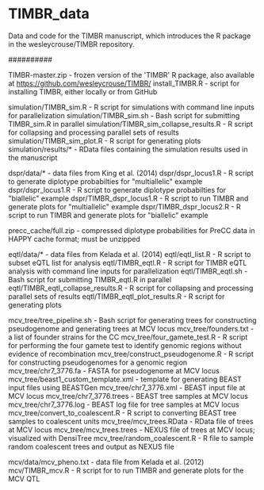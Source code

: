 # TIMBR_data
Data and code for the TIMBR manuscript, which introduces the R package in the wesleycrouse/TIMBR repository. 

##########

TIMBR-master.zip - frozen version of the 'TIMBR' R package, also available at https://github.com/wesleycrouse/TIMBR/
install_TIMBR.R - script for installing TIMBR, either locally or from GitHub

simulation/TIMBR_sim.R - R script for simulations with command line inputs for parallelization
simulation/TIMBR_sim.sh - Bash script for submitting TIMBR_sim.R in parallel 
simulation/TIMBR_sim_collapse_results.R - R script for collapsing and processing parallel sets of results
simulation/TIMBR_sim_plot.R - R script for generating plots
simulation/results/* - RData files containing the simulation results used in the manuscript

dspr/data/* - data files from King et al. (2014)
dspr/dspr_locus1.R - R script to generate diplotype probabilties for "multiallelic" example
dspr/dspr_locus1.R - R script to generate diplotype probabilties for "biallelic" example
dspr/TIMBR_dspr_locus1.R - R script to run TIMBR and generate plots for "multiallelic" example
dspr/TIMBR_dspr_locus2.R - R script to run TIMBR and generate plots for "biallelic" example

precc_cache/full.zip - compressed diplotype probabilities for PreCC data in HAPPY cache format; must be unzipped

eqtl/data/* - data files from Kelada et al. (2014)
eqtl/eqtl_list.R - R script to subset eQTL list for analysis
eqtl/TIMBR_eqtl.R - R script for TIMBR eQTL analysis with command line inputs for parallelization
eqtl/TIMBR_eqtl.sh - Bash script for submitting TIMBR_eqtl.R in parallel
eqtl/TIMBR_eqtl_collapse_results.R - R script for collapsing and processing parallel sets of results
eqtl/TIMBR_eqtl_plot_results.R - R script for generating plots

mcv_tree/tree_pipeline.sh - Bash script for generating trees for constructing pseudogenome and generating trees at MCV locus
mcv_tree/founders.txt - a list of founder strains for the CC
mcv_tree/four_gamete_test.R - R script for performing the four gamete test to identify genomic regions without evidence of recombination
mcv_tree/construct_pseudogenome.R - R script for constructing pseudogenomes for a genomic region
mcv_tree/chr7_3776.fa - FASTA for pseudogenome at MCV locus
mcv_tree/beast1_custom_template.xml - template for generating BEAST input files using BEASTGen
mcv_tree/chr7_3776.xml - BEAST input file at MCV locus
mcv_tree/chr7_3776.trees - BEAST tree samples at MCV locus
mcv_tree/chr7_3776.log - BEAST log file for tree samples at MCV locus
mcv_tree/convert_to_coalescent.R - R script to converting BEAST tree samples to coalescent units
mcv_tree/mcv_trees.RData - RData file of trees at MCV locus
mcv_tree/mcv_trees.trees - NEXUS file of trees at MCV locus; visualized with DensiTree
mcv_tree/random_coalescent.R - R file to sample random coalescent trees and output as NEXUS file

mcv/data/mcv_pheno.txt - data file from Kelada et al. (2012)
mcv/TIMBR_mcv.R - R script for to run TIMBR and generate plots for the MCV QTL
